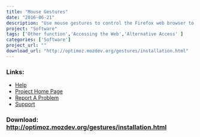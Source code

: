```yaml
---
title: "Mouse Gestures"
date: "2016-06-21"
description: "Use mouse gestures to control the Firefox web browser to allow \'mouse only\' internet browsing."
project: "Software"
tags: ['Other function','Accessing the Web','Alternative Access' ]
categories: ['Software']
project_url: ""
download_url: "http://optimoz.mozdev.org/gestures/installation.html"
---
```



### Links:
- <a href="http://optimoz.mozdev.org/gestures/faqs.html">Help</a>
- <a href="http://optimoz.mozdev.org/gestures/">Project Home Page</a>
- <a href="http://optimoz.mozdev.org/gestures/bugs.html">Report A Problem</a>
- <a href="http://optimoz.mozdev.org/list.html">Support</a>

### Download: http://optimoz.mozdev.org/gestures/installation.html 